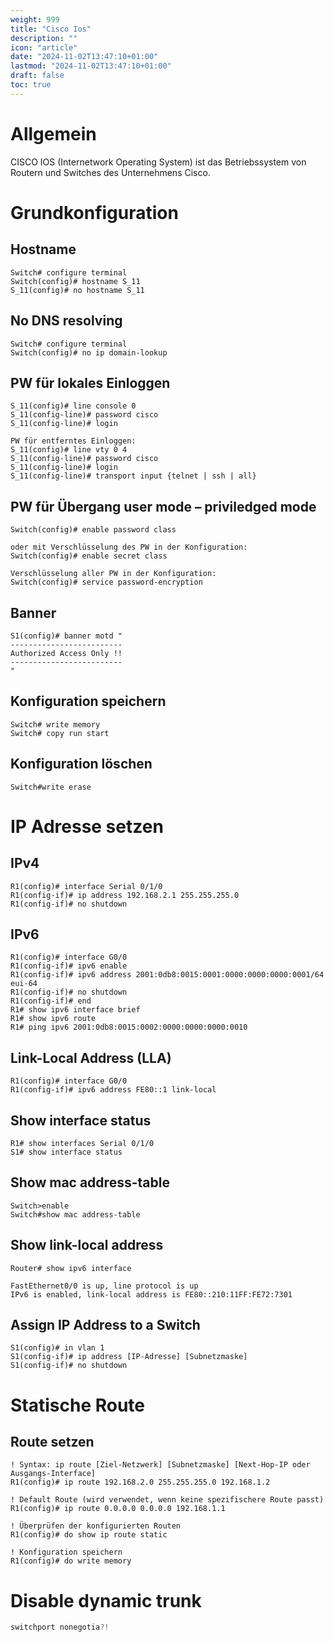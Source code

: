```yaml
---
weight: 999
title: "Cisco Ios"
description: ""
icon: "article"
date: "2024-11-02T13:47:10+01:00"
lastmod: "2024-11-02T13:47:10+01:00"
draft: false
toc: true
---
```


# Allgemein

CISCO IOS (Internetwork Operating System) ist das Betriebssystem von Routern und Switches des Unternehmens Cisco.

# Grundkonfiguration

## Hostname

```
Switch# configure terminal 
Switch(config)# hostname S_11 
S_11(config)# no hostname S_11 
```

## No DNS resolving

```
Switch# configure terminal 
Switch(config)# no ip domain-lookup
```

## PW für lokales Einloggen

```
S_11(config)# line console 0
S_11(config-line)# password cisco 
S_11(config-line)# login 

PW für entferntes Einloggen: 
S_11(config)# line vty 0 4
S_11(config-line)# password cisco
S_11(config-line)# login 
S_11(config-line)# transport input {telnet | ssh | all}
```

## PW für Übergang user mode – priviledged mode

```
Switch(config)# enable password class

oder mit Verschlüsselung des PW in der Konfiguration: 
Switch(config)# enable secret class

Verschlüsselung aller PW in der Konfiguration: 
Switch(config)# service password-encryption 
```

## Banner

```
S1(config)# banner motd " 
-------------------------
Authorized Access Only !!
-------------------------
"
```

## Konfiguration speichern

```
Switch# write memory
Switch# copy run start 
```

## Konfiguration löschen

```
Switch#write erase
```

# IP Adresse setzen

## IPv4

```
R1(config)# interface Serial 0/1/0
R1(config-if)# ip address 192.168.2.1 255.255.255.0
R1(config-if)# no shutdown
```

## IPv6

```
R1(config)# interface G0/0
R1(config-if)# ipv6 enable
R1(config-if)# ipv6 address 2001:0db8:0015:0001:0000:0000:0000:0001/64 eui-64
R1(config-if)# no shutdown
R1(config-if)# end
R1# show ipv6 interface brief
R1# show ipv6 route
R1# ping ipv6 2001:0db8:0015:0002:0000:0000:0000:0010
```

## Link-Local Address (LLA)

```
R1(config)# interface G0/0
R1(config-if)# ipv6 address FE80::1 link-local
```

## Show interface status

```
R1# show interfaces Serial 0/1/0
S1# show interface status
```

## Show mac address-table

```
Switch>enable
Switch#show mac address-table
```

## Show link-local address

```
Router# show ipv6 interface 

FastEthernet0/0 is up, line protocol is up
IPv6 is enabled, link-local address is FE80::210:11FF:FE72:7301
```

## Assign IP Address to a Switch

```
S1(config)# in vlan 1
S1(config-if)# ip address [IP-Adresse] [Subnetzmaske]
S1(config-if)# no shutdown
```

# Statische Route

## Route setzen

```
! Syntax: ip route [Ziel-Netzwerk] [Subnetzmaske] [Next-Hop-IP oder Ausgangs-Interface]
R1(config)# ip route 192.168.2.0 255.255.255.0 192.168.1.2

! Default Route (wird verwendet, wenn keine spezifischere Route passt)
R1(config)# ip route 0.0.0.0 0.0.0.0 192.168.1.1

! Überprüfen der konfigurierten Routen
R1(config)# do show ip route static

! Konfiguration speichern
R1(config)# do write memory
```

# Disable dynamic trunk

```java
switchport nonegotia?!
```
